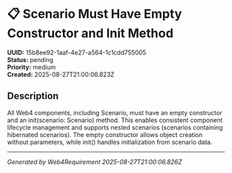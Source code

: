 # 📋 Scenario Must Have Empty Constructor and Init Method

**UUID:** 15b8ee92-1aaf-4e27-a564-1c1cdd755005  
**Status:** pending  
**Priority:** medium  
**Created:** 2025-08-27T21:00:06.823Z  


## Description

All Web4 components, including Scenario, must have an empty constructor and an init(scenario: Scenario) method. This enables consistent component lifecycle management and supports nested scenarios (scenarios containing hibernated scenarios). The empty constructor allows object creation without parameters, while init() handles initialization from scenario data.

---

*Generated by Web4Requirement 2025-08-27T21:00:06.826Z*